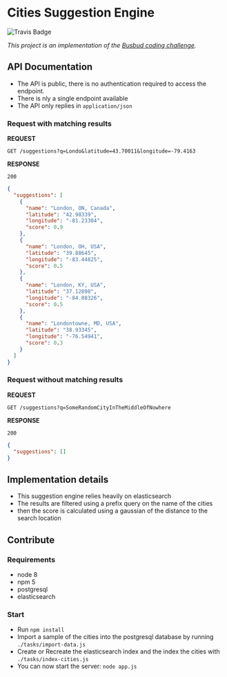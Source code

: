 # Cities Suggestion Engine

![Travis Badge](https://travis-ci.org/barodeur/cities-suggestion-engine.svg?branch=master)

_This project is an implementation of the [Busbud coding challenge](https://github.com/busbud/coding-challenge-backend-c)._

## API Documentation

- The API is public, there is no authentication required to access the endpoint.
- There is nly a single endpoint available 
- The API only replies in `application/json`

### Request with matching results

**REQUEST**

```
GET /suggestions?q=Londo&latitude=43.70011&longitude=-79.4163
```

**RESPONSE**

```
200
```

```json
{
  "suggestions": [
    {
      "name": "London, ON, Canada",
      "latitude": "42.98339",
      "longitude": "-81.23304",
      "score": 0.9
    },
    {
      "name": "London, OH, USA",
      "latitude": "39.88645",
      "longitude": "-83.44825",
      "score": 0.5
    },
    {
      "name": "London, KY, USA",
      "latitude": "37.12898",
      "longitude": "-84.08326",
      "score": 0.5
    },
    {
      "name": "Londontowne, MD, USA",
      "latitude": "38.93345",
      "longitude": "-76.54941",
      "score": 0.3
    }
  ]
}
```

### Request without matching results

**REQUEST**

```
GET /suggestions?q=SomeRandomCityInTheMiddleOfNowhere
```

**RESPONSE**

```
200
```

```json
{
  "suggestions": []
}
```


## Implementation details

- This suggestion engine relies heavily on elasticsearch
- The results are filtered using a prefix query on the name of the cities
- then the score is calculated using a gaussian of the distance to the search location


## Contribute

### Requirements
- node 8
- npm 5
- postgresql
- elasticsearch

### Start
- Run `npm install`
- Import a sample of the cities into the postgresql database by running `./tasks/import-data.js`
- Create or Recreate the elasticsearch index and the index the cities with `./tasks/index-cities.js`
- You can now start the server: `node app.js`
